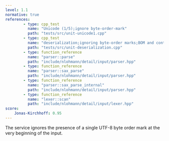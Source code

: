 ```yaml
---
level: 1.1
normative: true
references:
        - type: cpp_test
          name: "Unicode (1/5);ignore byte-order-mark"
          path: "tests/src/unit-unicode1.cpp"
        - type: cpp_test
          name: "deserialization;ignoring byte-order marks;BOM and content"
          path: "tests/src/unit-deserialization.cpp"
        - type: function_reference
          name: "parser::parse"
          path: "include/nlohmann/detail/input/parser.hpp"
        - type: function_reference
          name: "parser::sax_parse"
          path: "include/nlohmann/detail/input/parser.hpp"
        - type: function_reference
          name: "parser::sax_parse_internal"
          path: "include/nlohmann/detail/input/parser.hpp"
        - type: function_reference
          name: "lexer::scan"
          path: "include/nlohmann/detail/input/lexer.hpp"
score:
    Jonas-Kirchhoff: 0.95
---
```


The service ignores the presence of a single UTF-8 byte order mark at the very beginning of the input.